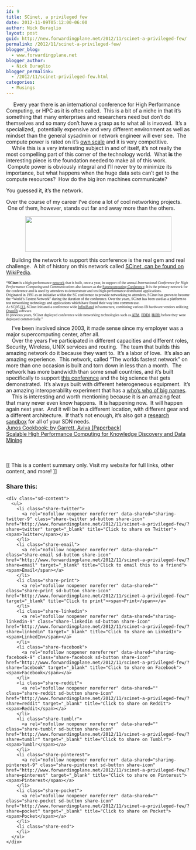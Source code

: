 ```yaml
---
id: 9
title: SCinet, a privileged few
date: 2012-11-09T05:12:00-06:00
author: Nick Buraglio
layout: post
guid: http://new.forwardingplane.net/2012/11/scinet-a-privileged-few/
permalink: /2012/11/scinet-a-privileged-few/
blogger_blog:
  - www.forwardingplane.net
blogger_author:
  - Nick Buraglio
blogger_permalink:
  - /2012/11/scinet-privileged-few.html
categories:
  - Musings
---
```

     Every year there is an international conference for High Performance Computing, or HPC as it is often called.  This is a bit of a niche in that it&#8217;s something that many enterprises and researchers need but don&#8217;t do themselves and so many don&#8217;t have a grasp as to what all is invoved.  It&#8217;s a specialized,  potentially expensive and very different environment as well as mindset than the general sysadmin or network engineer will ever see.  The compute power is rated on it&#8217;s <a href="http://www.top500.org/" target="_blank">own scale</a> and it is very competitive.  
    While this is a very interesting subject in and of itself, it&#8217;s not really the most compelling part of this corner of the technology world.  What **is** the interesting piece is the foundation needed to make all of this work.  Compute power is obviously integral and I&#8217;ll never try to minimize its importance, but what happens when the huge data sets can&#8217;t get to the compute resources?  How do the big iron machines communicate? 

You guessed it, it&#8217;s the network. 

Over the course of my career I&#8217;ve done a lot of cool networking projects.  One of them, however, stands out far and away more than the others.

<div style="clear: both; text-align: center;">
  <a href="http://1.bp.blogspot.com/-bgjgEnK0U6s/UJyKPx1HLrI/AAAAAAABbBY/5ytF3GHKlX4/s1600/IMG_2417.JPG" style="margin-left: 1em; margin-right: 1em;"><img border="0" height="97" src="http://1.bp.blogspot.com/-bgjgEnK0U6s/UJyKPx1HLrI/AAAAAAABbBY/5ytF3GHKlX4/s400/IMG_2417.JPG" width="400" /></a>
</div>

    Building the network to support this conference is the real gem and real challenge.  A bit of history on this network called <a href="http://en.wikipedia.org/wiki/SCinet" target="_blank">SCinet, can be found on WikiPedia</a>. 



<div>
  <span style="font-family: Times, Times New Roman, serif; font-size: x-small;"><b>&#8220;SCinet</b> is a high-performance <a href="http://en.wikipedia.org/wiki/Computer_networking"><span>network</span></a> that is built, once a year, in support of the annual <i>International Conference for High Performance Computing and Communications</i> also known as the <a href="http://en.wikipedia.org/wiki/Supercomputing_Conference"><span>Supercomputing Conference</span></a>. It is the primary network for the conference and is used by attendees to demonstrate and test high-performance distributed applications.</span>
</div>

<div>
  <span style="font-family: Times, Times New Roman, serif; font-size: x-small;">Originated in 1991 as an initiative within the SC conference to provide networking to attendees, SCinet has grown to become the &#8220;World&#8217;s Fastest Network&#8221; during the duration of the conference. Over the years, SCinet has been used as a platform to test networking technology and applications which have found their way into common use.</span>
</div>

<div>
  <span style="font-family: Times, Times New Roman, serif; font-size: x-small;">At SC|05 <a href="http://www.sc05.org/"><span>[1]</span></a>, SCinet initiated a conference wide <a href="http://en.wikipedia.org/wiki/InfiniBand"><span>InfiniBand</span></a> infrastructure, combining various IB hardware vendors utilizing <a href="http://en.wikipedia.org/w/index.php?title=OpenIB&#038;action=edit&#038;redlink=1"><span>OpenIB</span></a> software.</span>
</div>

<div>
  <span style="font-family: Times, Times New Roman, serif; font-size: x-small;">In previous years, SCinet deployed conference wide networking technologies such as <a href="http://en.wikipedia.org/wiki/Asynchronous_Transfer_Mode"><span>ATM</span></a>, <a href="http://en.wikipedia.org/wiki/Fiber_distributed_data_interface"><span>FDDI</span></a>, <a href="http://en.wikipedia.org/w/index.php?title=HiPPi&#038;action=edit&#038;redlink=1"><span>HiPPi</span></a> before they were deployed commercially.&#8221;</span>
</div>

<div>
  <span style="font-family: Times, Times New Roman, serif; font-size: x-small;"><br /></span>
</div>

<div>
  <span style="font-family: inherit;">    I&#8217;ve been involved since 2003, it made sense since my employer was a major supercomputing center, after all.  </span>
</div>

<div>
  <span style="font-family: inherit;">    Over the years I&#8217;ve participated in different capacities and different roles, Security, Wireless, UNIX services and routing.  The team that builds this amazing network do it because they want to.  It&#8217;s a labor of love.  It&#8217;s also an amazing experience.  This network, called &#8220;The worlds fastest network&#8221; on more than one occasion is built and torn down in less than a month.  The network has more bandwidth than some small countries, and it&#8217;s built specifically to support </span><a href="http://supercomputing.org/" style="font-family: inherit;" target="_blank">this conference</a><span style="font-family: inherit;"> and the big science that gets demonstrated.  It&#8217;s always built with different </span>heterogeneous<span style="font-family: inherit;"> equipment.  It&#8217;s an amazing interoperability experiment that has a <a href="http://sc12.supercomputing.org/content/scinet-contributors" target="_blank">who&#8217;s who of big names</a>.  </span>
</div>

<div>
  <span style="font-family: inherit;">    This is interesting and worth mentioning </span>because<span style="font-family: inherit;"> it is an amazing feat that many never even know happens.  It is happening now.  It will happen again next year.  And it will be in a different location, with different gear and a different </span>architecture.  If that&#8217;s not enough, it&#8217;s also got a <a href="http://sc12.supercomputing.org/content/scinet-research-sandbox" target="_blank">research sandbox</a> for all of your SDN needs.  <span style="font-family: inherit;">   </span>
</div>

<div>
</div>

<div>
</div>

<div>
  <span style="font-family: inherit;"><a href="http://gan.doubleclick.net/gan_click?lid=41000613802463762&#038;pid=UBM9780596100148&#038;adurl=http%3A%2F%2Fwww.cdsbooksdvds.com%2Fproduct.jhtm%3Fsku%3DUBM9780596100148&#038;usg=AFHzDLuaU0JGfNPJeXjijzZ9FD_gtq3QuQ&#038;pubid=590157" rel="nofollow">Junos Cookbook: by Garrett, Aviva [Paperback]</a></span>
</div>

<div>
  <a href="http://gan.doubleclick.net/gan_click?lid=41000613802463762&#038;pid=UBM9780792380979&#038;adurl=http%3A%2F%2Fwww.cdsbooksdvds.com%2Fproduct.jhtm%3Fsku%3DUBM9780792380979&#038;usg=AFHzDLv9M31JF4OoLZwreG26xo5qDVnDJg&#038;pubid=590157" rel="nofollow">Scalable High Performance Computing for Knowledge Discovery and Data Mining</a>
</div>

<div>
  <span style="font-family: inherit;"><br /></span>
</div>

<div>
  <span style="font-family: inherit;"><br /></span>
</div>

<div>
  <span style="font-family: inherit;"><br /></span>
</div>

<div>
  [[ This is a content summary only. Visit my website for full links, other content, and more! ]]
</div>

<div class="sharedaddy sd-sharing-enabled">
  <div class="robots-nocontent sd-block sd-social sd-social-icon-text sd-sharing">
    <h3 class="sd-title">
      Share this:
    </h3>
    
    <div class="sd-content">
      <ul>
        <li class="share-twitter">
          <a rel="nofollow noopener noreferrer" data-shared="sharing-twitter-9" class="share-twitter sd-button share-icon" href="http://www.forwardingplane.net/2012/11/scinet-a-privileged-few/?share=twitter" target="_blank" title="Click to share on Twitter"><span>Twitter</span></a>
        </li>
        <li class="share-email">
          <a rel="nofollow noopener noreferrer" data-shared="" class="share-email sd-button share-icon" href="http://www.forwardingplane.net/2012/11/scinet-a-privileged-few/?share=email" target="_blank" title="Click to email this to a friend"><span>Email</span></a>
        </li>
        <li class="share-print">
          <a rel="nofollow noopener noreferrer" data-shared="" class="share-print sd-button share-icon" href="http://www.forwardingplane.net/2012/11/scinet-a-privileged-few/" target="_blank" title="Click to print"><span>Print</span></a>
        </li>
        <li class="share-linkedin">
          <a rel="nofollow noopener noreferrer" data-shared="sharing-linkedin-9" class="share-linkedin sd-button share-icon" href="http://www.forwardingplane.net/2012/11/scinet-a-privileged-few/?share=linkedin" target="_blank" title="Click to share on LinkedIn"><span>LinkedIn</span></a>
        </li>
        <li class="share-facebook">
          <a rel="nofollow noopener noreferrer" data-shared="sharing-facebook-9" class="share-facebook sd-button share-icon" href="http://www.forwardingplane.net/2012/11/scinet-a-privileged-few/?share=facebook" target="_blank" title="Click to share on Facebook"><span>Facebook</span></a>
        </li>
        <li class="share-reddit">
          <a rel="nofollow noopener noreferrer" data-shared="" class="share-reddit sd-button share-icon" href="http://www.forwardingplane.net/2012/11/scinet-a-privileged-few/?share=reddit" target="_blank" title="Click to share on Reddit"><span>Reddit</span></a>
        </li>
        <li class="share-tumblr">
          <a rel="nofollow noopener noreferrer" data-shared="" class="share-tumblr sd-button share-icon" href="http://www.forwardingplane.net/2012/11/scinet-a-privileged-few/?share=tumblr" target="_blank" title="Click to share on Tumblr"><span>Tumblr</span></a>
        </li>
        <li class="share-pinterest">
          <a rel="nofollow noopener noreferrer" data-shared="sharing-pinterest-9" class="share-pinterest sd-button share-icon" href="http://www.forwardingplane.net/2012/11/scinet-a-privileged-few/?share=pinterest" target="_blank" title="Click to share on Pinterest"><span>Pinterest</span></a>
        </li>
        <li class="share-pocket">
          <a rel="nofollow noopener noreferrer" data-shared="" class="share-pocket sd-button share-icon" href="http://www.forwardingplane.net/2012/11/scinet-a-privileged-few/?share=pocket" target="_blank" title="Click to share on Pocket"><span>Pocket</span></a>
        </li>
        <li class="share-end">
        </li>
      </ul>
    </div>
  </div>
</div>
